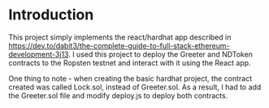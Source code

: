 # Introduction

This project simply implements the react/hardhat app described in https://dev.to/dabit3/the-complete-guide-to-full-stack-ethereum-development-3j13. I used this project to deploy the Greeter and NDToken contracts to the Ropsten testnet and interact with it using the React app.

One thing to note - when creating the basic hardhat project, the contract created was called Lock.sol, instead of Greeter.sol. As a result, I had to add the Greeter.sol file and modify deploy.js to deploy both contracts.
